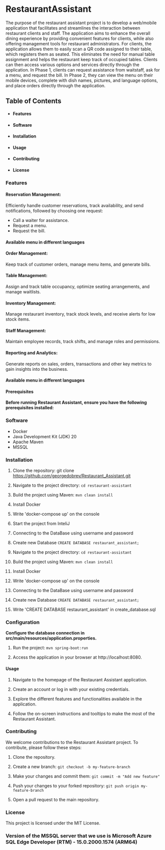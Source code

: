 # RestaurantAssistant

The purpose of the restaurant assistant project is to develop a web/mobile application that facilitates and streamlines the interaction between restaurant clients and staff. The application aims to enhance the overall dining experience by providing convenient features for clients, while also offering management tools for restaurant administrators.
For clients, the application allows them to easily scan a QR code assigned to their table, which registers them as seated. This eliminates the need for manual table assignment and helps the restaurant keep track of occupied tables. Clients can then access various options and services directly through the application. In Phase 1, clients can request assistance from waitstaff, ask for a menu, and request the bill. In Phase 2, they can view the menu on their mobile devices, complete with dish names, pictures, and language options, and place orders directly through the application.

## Table of Contents
* #### Features
* #### Software
* #### Installation
* #### Usage
* #### Contributing
* #### License

### Features

#### Reservation Management:
Efficiently handle customer reservations, track availability, and send notifications, followed by choosing one request:
* Call a waiter for assistance.
* Request a menu.
* Request the bill.
#### Available menu in different languages

#### Order Management:
Keep track of customer orders, manage menu items, and generate bills.

#### Table Management:
Assign and track table occupancy, optimize seating arrangements, and manage waitlists.

#### Inventory Management:
Manage restaurant inventory, track stock levels, and receive alerts for low stock items.

#### Staff Management:
Maintain employee records, track shifts, and manage roles and permissions.

#### Reporting and Analytics:
Generate reports on sales, orders, transactions and other key metrics to gain insights into the business.

#### Available menu in different languages

#### Prerequisites
**Before running Restaurant Assistant, ensure you have the following prerequisites installed:**

### Software

* Docker
* Java Development Kit (JDK) 20
* Apache Maven
* MSSQL

### Installation

1. Clone the repository:  git clone https://github.com/georgedobrev/Restaurant_Assistant.git
2. Navigate to the project directory: `cd restaurant-assistant`
3. Build the project using Maven: `mvn clean install`
4. Install Docker
5. Write 'docker-compose up' on the console
6. Start the project from InteliJ
7. Connecting to the DataBase using username and password
8. Create new Database `CREATE DATABASE restaurant_assistant;`


2. Navigate to the project directory: `cd restaurant-assistant`

3. Build the project using Maven: `mvn clean install`

4. Install Docker
5. Write 'docker-compose up' on the console
6. Connecting to the DataBase using username and password
7. Create new Database `CREATE DATABASE restaurant_assistant;`
8. Write 'CREATE DATABASE restaurant_assistant' in create_database.sql

### Configuration
**Configure the database connection in src/main/resources/application.properties.**

1. Run the project: `mvn spring-boot:run`

2. Access the application in your browser at http://localhost:8080.

#### Usage
1. Navigate to the homepage of the Restaurant Assistant application.

2. Create an account or log in with your existing credentials.

3. Explore the different features and functionalities available in the application.

4. Follow the on-screen instructions and tooltips to make the most of the Restaurant Assistant.

### Contributing
We welcome contributions to the Restaurant Assistant project. To contribute, please follow these steps:

1. Clone the repository.

2. Create a new branch:  `git checkout -b my-feature-branch`

3. Make your changes and commit them: `git commit -m "Add new feature"`

4. Push your changes to your forked repository: `git push origin my-feature-branch`

5. Open a pull request to the main repository.

### License
This project is licensed under the MIT License.

### Version of the MSSQL server that we use is Microsoft Azure SQL Edge Developer (RTM) - 15.0.2000.1574 (ARM64)
  
